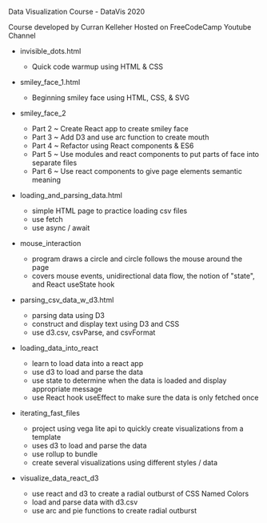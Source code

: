 Data Visualization Course - DataVis 2020

Course developed by Curran Kelleher
Hosted on FreeCodeCamp Youtube Channel

- invisible_dots.html  
    - Quick code warmup using HTML & CSS  

- smiley_face_1.html  
    - Beginning smiley face using HTML, CSS, & SVG  

- smiley_face_2  
    - Part 2 ~ Create React app to create smiley face  
    - Part 3 ~ Add D3 and use arc function to create mouth  
    - Part 4 ~ Refactor using React components & ES6  
    - Part 5 ~ Use modules and react components to put parts of face into separate files  
    - Part 6 ~ Use react components to give page elements semantic meaning  

- loading_and_parsing_data.html  
    - simple HTML page to practice loading csv files  
    - use fetch  
    - use async / await  

- mouse_interaction  
    - program draws a circle and circle follows the mouse around the page  
    - covers mouse events, unidirectional data flow, the notion of "state", and React useState hook  
    
- parsing_csv_data_w_d3.html  
    - parsing data using D3  
    - construct and display text using D3 and CSS  
    - use d3.csv, csvParse, and csvFormat  
    
- loading_data_into_react  
    - learn to load data into a react app  
    - use d3 to load and parse the data  
    - use state to determine when the data is loaded and display appropriate message  
    - use React hook useEffect to make sure the data is only fetched once  

- iterating_fast_files  
    - project using vega lite api to quickly create visualizations from a template  
    - uses d3 to load and parse the data  
    - use rollup to bundle  
    - create several visualizations using different styles / data  

- visualize_data_react_d3  
    - use react and d3 to create a radial outburst of CSS Named Colors  
    - load and parse data with d3.csv 
    - use arc and pie functions to create radial outburst